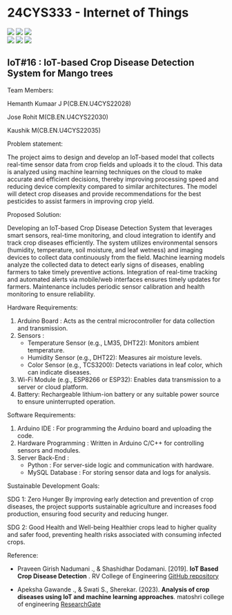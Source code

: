 # 24CYS333 - Internet of Things
![](https://img.shields.io/badge/Batch-22CYS-lightgreen) ![](https://img.shields.io/badge/UG-blue) ![](https://img.shields.io/badge/Subject-IoT-blue)
<br/>
![](https://img.shields.io/badge/Lecture-2-orange) ![](https://img.shields.io/badge/Practical-3-orange) ![](https://img.shields.io/badge/Credits-3-orange) <br/>

## IoT#16 : IoT-based Crop Disease Detection System for Mango trees

Team Members:

Hemanth Kumaar J P(CB.EN.U4CYS22028)

Jose Rohit M(CB.EN.U4CYS22030)

Kaushik M(CB.EN.U4CYS22035)


Problem statement:

The project aims to design and develop an IoT-based model that collects real-time sensor data from crop fields and uploads it to the cloud. This data is analyzed using machine learning techniques on the cloud to make accurate and efficient decisions, thereby improving processing speed and reducing device complexity compared to similar architectures. The model will detect crop diseases and provide recommendations for the best pesticides to assist farmers in improving crop yield.

Proposed Solution:

Developing an IoT-based Crop Disease Detection System that leverages smart sensors, real-time monitoring, and cloud integration to identify and track crop diseases efficiently.
     The system utilizes environmental sensors (humidity, temperature, soil moisture, and leaf wetness) and imaging devices to collect data continuously from the field.
     Machine learning models analyze the collected data to detect early signs of diseases, enabling farmers to take timely preventive actions.
     Integration of real-time tracking and automated alerts via mobile/web interfaces ensures timely updates for farmers.
     Maintenance includes periodic sensor calibration and health monitoring to ensure reliability.
     
Hardware Requirements:
1. Arduino Board : Acts as the central microcontroller for data collection and transmission.  
2. Sensors :  
   - Temperature Sensor (e.g., LM35, DHT22): Monitors ambient temperature.  
   - Humidity Sensor (e.g., DHT22): Measures air moisture levels.  
   - Color Sensor (e.g., TCS3200): Detects variations in leaf color, which can indicate diseases.  
3. Wi-Fi Module (e.g., ESP8266 or ESP32): Enables data transmission to a server or cloud platform.  
4. Battery:  Rechargeable lithium-ion battery or any suitable power source to ensure uninterrupted operation.  


Software Requirements:
1. Arduino IDE : For programming the Arduino board and uploading the code.  
2. Hardware Programming : Written in Arduino C/C++ for controlling sensors and modules.  
3. Server Back-End :  
   - Python : For server-side logic and communication with hardware.  
   - MySQL Database : For storing sensor data and logs for analysis.

Sustainable Development Goals: 

SDG 1: Zero Hunger
By improving early detection and prevention of crop diseases, the project supports sustainable agriculture and increases food production, ensuring food security and reducing hunger.

SDG 2: Good Health and Well-being
Healthier crops lead to higher quality and safer food, preventing health risks associated with consuming infected crops.

Reference:

- Praveen Girish Nadumani ., & Shashidhar Dodamani. [2019]. **IoT Based Crop Disease Detection** . RV College of Engineering [GitHub repository](https://github.com/PraveenGirishNadumani/iotBasedCropDiseaseDetection/tree/master)

- Apeksha Gawande ., & Swati S., Sherekar. (2023). **Analysis of crop diseases using IoT and machine learning approaches**. matoshri college of engineering [ResearchGate](https://www.researchgate.net/publication/370422006_Analysis_of_Crop_Diseases_Using_IoT_and_Machine_Learning_Approaches)


